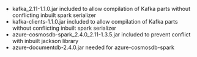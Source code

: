 - kafka_2.11-1.1.0.jar included to allow compilation of Kafka parts without conflicting inbuilt spark serializer
- kafka-clients-1.1.0.jar included to allow compilation of Kafka parts without conflicting inbuilt spark serializer
- azure-cosmosdb-spark_2.4.0_2.11-1.3.5.jar included to prevent conflict with inbuilt jackson library
- azure-documentdb-2.4.0.jar needed for azure-cosmosdb-spark
